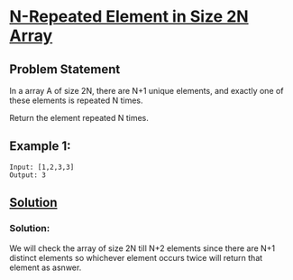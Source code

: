 # [N-Repeated Element in Size 2N Array](https://leetcode.com/problems/n-repeated-element-in-size-2n-array/)
## Problem Statement
In a array A of size 2N, there are N+1 unique elements, and exactly one of these elements is repeated N times.

Return the element repeated N times.

## __Example 1:__
```
Input: [1,2,3,3]
Output: 3

```

## [Solution](https://github.com/Adityathakur3029/CODING/blob/master/Sort%20Array%20By%20Parity/sol.cpp)

### Solution: 
We will check the array of size 2N till N+2 elements since there are N+1
distinct elements so whichever element occurs twice will return that element 
as asnwer.